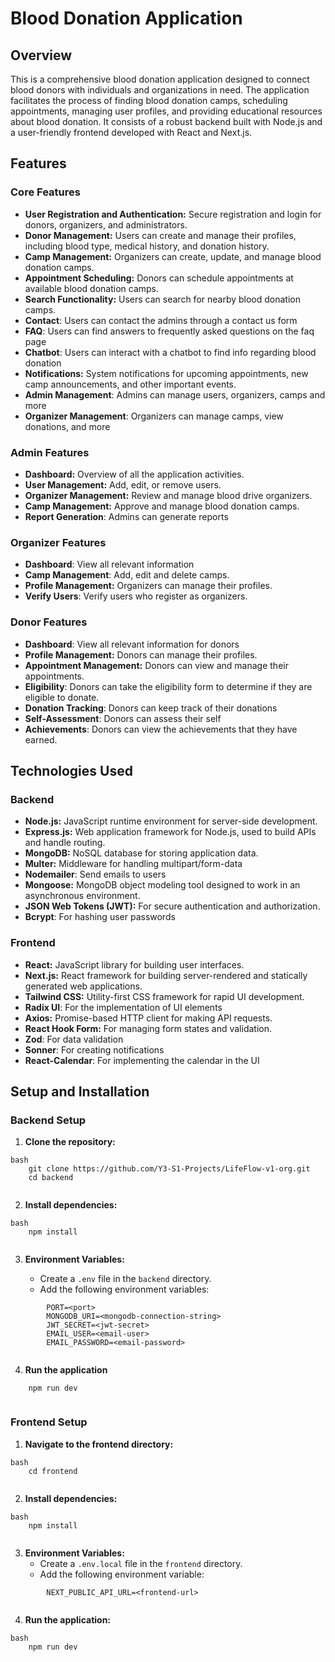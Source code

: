 # Blood Donation Application

## Overview

This is a comprehensive blood donation application designed to connect blood donors with individuals and organizations in need. The application facilitates the process of finding blood donation camps, scheduling appointments, managing user profiles, and providing educational resources about blood donation. It consists of a robust backend built with Node.js and a user-friendly frontend developed with React and Next.js.

## Features

### Core Features

-   **User Registration and Authentication:** Secure registration and login for donors, organizers, and administrators.
-   **Donor Management:** Users can create and manage their profiles, including blood type, medical history, and donation history.
-   **Camp Management:** Organizers can create, update, and manage blood donation camps.
-   **Appointment Scheduling:** Donors can schedule appointments at available blood donation camps.
-   **Search Functionality:** Users can search for nearby blood donation camps.
- **Contact**: Users can contact the admins through a contact us form
- **FAQ**: Users can find answers to frequently asked questions on the faq page
- **Chatbot**: Users can interact with a chatbot to find info regarding blood donation
-   **Notifications:** System notifications for upcoming appointments, new camp announcements, and other important events.
- **Admin Management**: Admins can manage users, organizers, camps and more
- **Organizer Management**: Organizers can manage camps, view donations, and more

### Admin Features

-   **Dashboard:** Overview of all the application activities.
-   **User Management:** Add, edit, or remove users.
-   **Organizer Management:** Review and manage blood drive organizers.
-   **Camp Management:** Approve and manage blood donation camps.
- **Report Generation**: Admins can generate reports

### Organizer Features

- **Dashboard**: View all relevant information
- **Camp Management**: Add, edit and delete camps.
-   **Profile Management:** Organizers can manage their profiles.
-   **Verify Users**: Verify users who register as organizers.

### Donor Features

- **Dashboard**: View all relevant information for donors
-   **Profile Management:** Donors can manage their profiles.
-   **Appointment Management:** Donors can view and manage their appointments.
- **Eligibility**: Donors can take the eligibility form to determine if they are eligible to donate.
- **Donation Tracking**: Donors can keep track of their donations
- **Self-Assessment**: Donors can assess their self
- **Achievements**: Donors can view the achievements that they have earned.

## Technologies Used

### Backend

-   **Node.js:** JavaScript runtime environment for server-side development.
-   **Express.js:** Web application framework for Node.js, used to build APIs and handle routing.
-   **MongoDB:** NoSQL database for storing application data.
- **Multer:** Middleware for handling multipart/form-data
- **Nodemailer**: Send emails to users
-   **Mongoose:** MongoDB object modeling tool designed to work in an asynchronous environment.
-   **JSON Web Tokens (JWT):** For secure authentication and authorization.
- **Bcrypt**: For hashing user passwords

### Frontend

-   **React:** JavaScript library for building user interfaces.
-   **Next.js:** React framework for building server-rendered and statically generated web applications.
-   **Tailwind CSS:** Utility-first CSS framework for rapid UI development.
- **Radix UI**: For the implementation of UI elements
-   **Axios:** Promise-based HTTP client for making API requests.
-   **React Hook Form:** For managing form states and validation.
- **Zod**: For data validation
- **Sonner**: For creating notifications
- **React-Calendar**: For implementing the calendar in the UI

## Setup and Installation

### Backend Setup

1.  **Clone the repository:**
```
bash
    git clone https://github.com/Y3-S1-Projects/LifeFlow-v1-org.git
    cd backend
    
```
2.  **Install dependencies:**
```
bash
    npm install
    
```
3.  **Environment Variables:**

    -   Create a `.env` file in the `backend` directory.
    -   Add the following environment variables:
```
        PORT=<port>
        MONGODB_URI=<mongodb-connection-string>
        JWT_SECRET=<jwt-secret>
        EMAIL_USER=<email-user>
        EMAIL_PASSWORD=<email-password>
        
```
4. **Run the application**
```
    npm run dev
    
```
### Frontend Setup

1.  **Navigate to the frontend directory:**
```
bash
    cd frontend
    
```
2.  **Install dependencies:**
```
bash
    npm install
    
```
3.  **Environment Variables:**
    -   Create a `.env.local` file in the `frontend` directory.
    - Add the following environment variable:
```
        NEXT_PUBLIC_API_URL=<frontend-url>
    
```
4.  **Run the application:**
```
bash
    npm run dev
    
```

